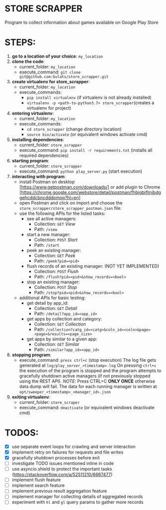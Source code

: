 # STORE SCRAPPER
Program to collect information about games available on Google Play Store

# STEPS:
1. **go to a location of your choice**: `my_location`
2. **clone the code**:
    + current_folder:     `my_location`
    + execute_command:    `git clone git@github.com:Gulats/store_scrapper.git`
3. **create virtualenv for store_scrapper**:
    + current_folder:     `my_location`
    + execute_commands:
        - `pip install virtualenv`                          (if virtualenv is not already installed)
        - `virtualenv -p <path-to-python3.7> store_scrapper`(creates a virtualenv for project)
4. **entering virtualenv**:
    + current_folder:     `my_location`
    + execute_commands:
        - `cd store_scrapper`                               (change directory location)
        - `source bin/activate`                             (or equivalent windows activate cmd)
5. **installing dependencies**:
    + current_folder:     `store_scrapper`
    + execute_command:    `pip install -r requirements.txt` (installs all required dependencies)
6. **starting program**:
    + current_folder:     `store_scrapper`
    + execute_command:    `python play_server.py`           (start execution)
7. **interacting with program**:
    + install Postman on desktop [https://www.getpostman.com/downloads/] or add plugin to Chrome [https://chrome.google.com/webstore/detail/postman/fhbjgbiflinjbdggehcddcbncdddomop?hl=en]
    + open Postman and click on import and choose the `store_scrapper/store_scrapper_postman.json` file.
    + use the following APIs for the listed tasks:
        - see all active managers:
            * Collection:   `GET`   _View_
            * Path:         `/view`
        - start a new manager:
            * Collection:   `POST`  _Start_
            * Path:         `/start`
        - peek an existing manager:
            * Collection:   `GET`   _Peek_
            * Path:         `/peek?pid=<pid>`
        - flush records of an existing manager: (NOT YET IMPLEMENTED)
            * Collection:   `POST`  _Flush_
            * Path:         `/flush?pid=<pid>&show_records=<bool>`
        - stop an existing manager:
            * Collection:   `POST`  _Stop_
            * Path:         `/stop?pid=<pid>&show_records=<bool>`
    + additional APIs for basic testing:
        - get detail by app_id:
            * Collection:   `GET`   _Detail_
            * Path:         `/detail?app_id=<app_id>`
        - get apps by collection and category:
            * Collection:   `GET`   _Collection_
            * Path:         `/collection?catg_id=<catg>&coln_id=<coln>&page=<page>&results=<page_size>`
        - get apps by similar to a given app:
            * Collection:   `GET`   _Similar_
            * Path:         `/similar?app_id=<app_id>`
8. **stopping program**:
    + execute_command:    `press ctrl+c`                    (stop  execution)
    The log file gets generated at `log/play_server_<timestamp>.log`
    On pressing `ctrl+c` the execution of the program is stopped and the program attempts to gracefully shutdown active managers (if not previously stopped using the REST API).
    _NOTE_: Press CTRL+C **ONLY ONCE** otherwise data dump will fail. The data for each running manager is written at `opt/sweeper_<timestamp>_<manager_id>.json`
9. **exiting virtualenv**:
    + current_folder:     `store_scraper`
    + execute_command:    `deactivate`                      (or equivalent windows deactivate cmd)

# TODOS:
- [x] use separate event loops for crawling and server interaction
- [x] implement retry on failures for requests and file writes
- [x] gracefully shutdown processes before exit
- [ ] investigate TODO issues mentioned inline in code
- [ ] use asyncio.shield to protect the important tasks (https://stackoverflow.com/a/52511210/6687477)
- [ ] implement flush feature
- [ ] implement search feature
- [ ] implement previous result aggregation feature
- [ ] implement manager for collecting details of aggregated records
- [ ] experiment with `hl` and `gl` query params to gather more records